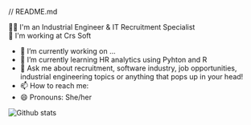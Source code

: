 // README.md

👩‍💻 I'm an Industrial Engineer & IT Recruitment Specialist
<br>
💼 I'm working at Crs Soft
<br>

- 🔭 I’m currently working on ...
- 🌱 I’m currently learning HR analytics using Pyhton and R
- 💬 Ask me about recruitment, software industry, job opportunities, industrial engineering topics or anything that pops up in your head!
- 📫 How to reach me: 
- 😄 Pronouns: She/her

![Github stats](https://github-readme-stats.vercel.app/api?username=gayanehacik&theme=highcontrast&show_icons=true&count_private=true)


